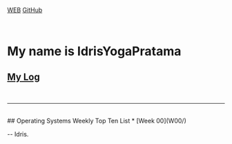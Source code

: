 ---
---

[WEB](https://idrisyoga23.github.io/os202/)
[GitHub](https://github.com/idrisyoga23/os202/)

<br>

# My name is IdrisYogaPratama

## [My Log](TXT/mylog.txt)
<br>
<hr>
<br>
## Operating Systems Weekly Top Ten List
* [Week 00](W00/)

-- Idris.
